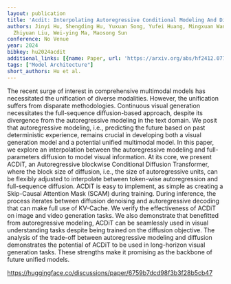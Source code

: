 ```yaml
---
layout: publication
title: 'Acdit: Interpolating Autoregressive Conditional Modeling And Diffusion Transformer'
authors: Jinyi Hu, Shengding Hu, Yuxuan Song, Yufei Huang, Mingxuan Wang, Hao Zhou,
  Zhiyuan Liu, Wei-ying Ma, Maosong Sun
conference: No Venue
year: 2024
bibkey: hu2024acdit
additional_links: [{name: Paper, url: 'https://arxiv.org/abs/hf2412.07720'}]
tags: ["Model Architecture"]
short_authors: Hu et al.
---
```

The recent surge of interest in comprehensive multimodal models has necessitated the unification of diverse modalities. However, the unification suffers from disparate methodologies. Continuous visual generation necessitates the full-sequence diffusion-based approach, despite its divergence from the autoregressive modeling in the text domain. We posit that autoregressive modeling, i.e., predicting the future based on past deterministic experience, remains crucial in developing both a visual generation model and a potential unified multimodal model. In this paper, we explore an interpolation between the autoregressive modeling and full-parameters diffusion to model visual information. At its core, we present ACDiT, an Autoregressive blockwise Conditional Diffusion Transformer, where the block size of diffusion, i.e., the size of autoregressive units, can be flexibly adjusted to interpolate between token-wise autoregression and full-sequence diffusion. ACDiT is easy to implement, as simple as creating a Skip-Causal Attention Mask (SCAM) during training. During inference, the process iterates between diffusion denoising and autoregressive decoding that can make full use of KV-Cache. We verify the effectiveness of ACDiT on image and video generation tasks. We also demonstrate that benefitted from autoregressive modeling, ACDiT can be seamlessly used in visual understanding tasks despite being trained on the diffusion objective. The analysis of the trade-off between autoregressive modeling and diffusion demonstrates the potential of ACDiT to be used in long-horizon visual generation tasks. These strengths make it promising as the backbone of future unified models.

https://huggingface.co/discussions/paper/6759b7dcd98f3b3f28b5cb47
